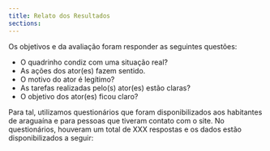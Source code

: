 ```yaml
---
title: Relato dos Resultados
sections:
---
```



Os objetivos e da avaliação foram responder as seguintes questões:

 * O quadrinho condiz com uma situação real?
 * As ações dos ator(es) fazem sentido.
 * O motivo do ator é legítimo?
 * As tarefas realizadas pelo(s) ator(es) estão claras?
 * O objetivo dos ator(es) ficou claro?

Para tal, utilizamos questionários que foram disponibilizados aos habitantes de araguaína e para pessoas que tiveram contato com o site.
No questionários, houveram um total de XXX respostas e os dados estão disponibilizados a seguir: